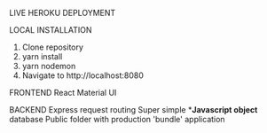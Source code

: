 LIVE HEROKU DEPLOYMENT


LOCAL INSTALLATION
1. Clone repository
2. yarn install
3. yarn nodemon
4. Navigate to http://localhost:8080

FRONTEND
React
Material UI

BACKEND
Express request routing
Super simple ***Javascript object** database
Public folder with production 'bundle' application



